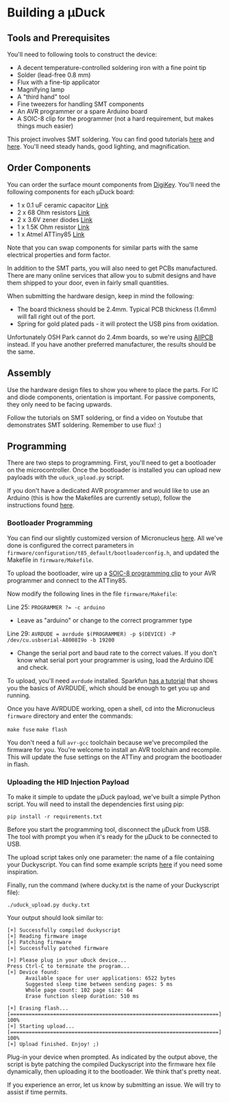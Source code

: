 # Building a μDuck

## Tools and Prerequisites

You'll need to following tools to construct the device:

- A decent temperature-controlled soldering iron with a fine point tip
- Solder (lead-free 0.8 mm)
- Flux with a fine-tip applicator
- Magnifying lamp
- A "third hand" tool
- Fine tweezers for handling SMT components
- An AVR programmer or a spare Arduino board
- A SOIC-8 clip for the programmer (not a hard requirement, but makes things much easier)

This project involves SMT soldering. You can find good tutorials [here](https://learn.adafruit.com/adafruit-guide-excellent-soldering/tools) and [here](https://www.sparkfun.com/tutorials/category/2). You'll need steady hands, good lighting, and magnification.

## Order Components

You can order the surface mount components from [DigiKey](http://www.digikey.com). You'll need the following components for each μDuck board:

- 1 x 0.1 uF ceramic capacitor [Link](http://www.digikey.ca/product-search/en?keywords=311-1141-1-ND)
- 2 x 68 Ohm resistors [Link](http://www.digikey.ca/product-search/en?keywords=P68GCT-ND)
- 2 x 3.6V zener diodes [Link](http://www.digikey.ca/product-search/en?keywords=MM3Z3V6T1GOSCT-ND)
- 1 x 1.5K Ohm resistor [Link](http://www.digikey.ca/product-search/en?keywords=311-1.5KGRCT-ND)
- 1 x Atmel ATTiny85 [Link](http://www.digikey.ca/product-search/en?keywords=ATTINY85-20SU-ND)

Note that you can swap components for similar parts with the same electrical properties and form factor.

In addition to the SMT parts, you will also need to get PCBs manufactured. There are many online services that allow you to submit designs and have them shipped to your door, even in fairly small quantities.

When submitting the hardware design, keep in mind the following:

- The board thickness should be 2.4mm. Typical PCB thickness (1.6mm) will fall right out of the port.
- Spring for gold plated pads - it will protect the USB pins from oxidation.

Unfortunately OSH Park cannot do 2.4mm boards, so we're using [AllPCB](http://www.allpcb.com) instead. If you have another preferred manufacturer, the results should be the same.

## Assembly

Use the hardware design files to show you where to place the parts. For IC and diode components, orientation is important. For passive components, they only need to be facing upwards.

Follow the tutorials on SMT soldering, or find a video on Youtube that demonstrates SMT soldering. Remember to use flux! :)

## Programming

There are two steps to programming. First, you'll need to get a bootloader on the microcontroller. Once the bootloader is installed you can upload new payloads with the `uduck_upload.py` script.

If you don't have a dedicated AVR programmer and would like to use an Arduino (this is how the Makefiles are currently setup), follow the instructions found [here](http://www.instructables.com/id/Turn-Your-Arduino-Into-an-ISP/).

### Bootloader Programming

You can find our slightly customized version of Micronucleus [here](https://github.com/phikshun/micronucleus). All we've done is configured the correct parameters in `firmware/configuration/t85_default/bootloaderconfig.h`, and updated the Makefile in `firmware/Makefile`.

To upload the bootloader, wire up a [SOIC-8 programming clip](https://www.amazon.com/Signstek-SOIC8-Socket-Adpter-Programmer/dp/B00V9QNAC4) to your AVR programmer and connect to the ATTiny85.

Now modify the following lines in the file `firmware/Makefile`:

Line 25: `PROGRAMMER ?= -c arduino`
- Leave as "arduino" or change to the correct programmer type

Line 29: `AVRDUDE = avrdude $(PROGRAMMER) -p $(DEVICE) -P /dev/cu.usbserial-A8008I9o -b 19200`
- Change the serial port and baud rate to the correct values. If you don't know what serial port your programmer is using, load the Arduino IDE and check.

To upload, you'll need `avrdude` installed. Sparkfun [has a tutorial](https://learn.sparkfun.com/tutorials/pocket-avr-programmer-hookup-guide/using-avrdude) that shows you the basics of AVRDUDE, which should be enough to get you up and running.

Once you have AVRDUDE working, open a shell, cd into the Micronucleus `firmware` directory and enter the commands:

`make fuse`
`make flash`

You don't need a full `avr-gcc` toolchain because we've precompiled the firmware for you. You're welcome to install an AVR toolchain and recompile. This will update the fuse settings on the ATTiny and program the bootloader in flash.

### Uploading the HID Injection Payload

To make it simple to update the μDuck payload, we've built a simple Python script. You will need to install the dependencies first using pip:

`pip install -r requirements.txt`

Before you start the programming tool, disconnect the μDuck from USB. The tool with prompt you when it's ready for the μDuck to be connected to USB.

The upload script takes only one parameter: the name of a file containing your Duckyscript. You can find some example scripts [here](https://github.com/hak5darren/USB-Rubber-Ducky/wiki/Payloads) if you need some inspiration.

Finally, run the command (where ducky.txt is the name of your Duckyscript file):

`./uduck_upload.py ducky.txt`

Your output should look similar to:

```
[+] Successfully compiled duckyscript
[+] Reading firmware image
[+] Patching firmware
[+] Successfully patched firmware

[+] Please plug in your uDuck device...
Press Ctrl-C to terminate the program...
[+] Device found:
      Available space for user applications: 6522 bytes
      Suggested sleep time between sending pages: 5 ms
      Whole page count: 102 page size: 64
      Erase function sleep duration: 510 ms

[+] Erasing flash...
[====================================================================] 100%
[+] Starting upload...
[====================================================================] 100%
[+] Upload finished. Enjoy! ;)
```

Plug-in your device when prompted. As indicated by the output above, the script is byte patching the compiled Duckyscript into the firmware hex file dynamically, then uploading it to the bootloader. We think that's pretty neat.

If you experience an error, let us know by submitting an issue. We will try to assist if time permits.
